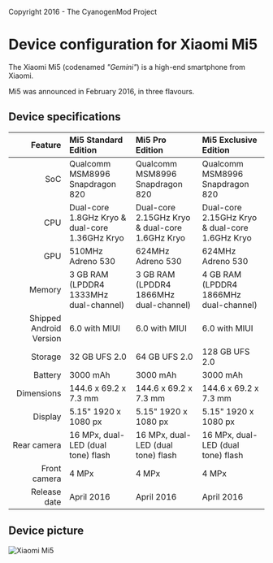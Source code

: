Copyright 2016 - The CyanogenMod Project

Device configuration for Xiaomi Mi5
==============

The Xiaomi Mi5 (codenamed _"Gemini"_) is a high-end smartphone from Xiaomi.

Mi5 was announced in February 2016, in three flavours.

## Device specifications

| Feature      | Mi5 Standard Edition                            | Mi5 Pro Edition                                 | Mi5 Exclusive Edition                          |
| -----------: | :---------------------------------------------- | :---------------------------------------------- | :--------------------------------------------- |
| SoC          | Qualcomm MSM8996 Snapdragon 820                 | Qualcomm MSM8996 Snapdragon 820                 | Qualcomm MSM8996 Snapdragon 820                |
| CPU          | Dual-core 1.8GHz Kryo & dual-core 1.36GHz Kryo  | Dual-core 2.15GHz Kryo & dual-core 1.6GHz Kryo  | Dual-core 2.15GHz Kryo & dual-core 1.6GHz Kryo |
| GPU          | 510MHz Adreno 530                               | 624MHz Adreno 530                               | 624MHz Adreno 530                              |
| Memory       | 3 GB RAM (LPDDR4 1333MHz dual-channel)          | 3 GB RAM (LPDDR4 1866MHz dual-channel)          | 4 GB RAM (LPDDR4 1866MHz dual-channel)         |
| Shipped Android Version | 6.0 with MIUI                        | 6.0 with MIUI                                   | 6.0 with MIUI                                  |
| Storage      | 32 GB UFS 2.0                                   | 64 GB UFS 2.0                                   | 128 GB UFS 2.0                                 |
| Battery      | 3000 mAh                                        | 3000 mAh                                        | 3000 mAh                                       |
| Dimensions   | 144.6 x 69.2 x 7.3 mm                           | 144.6 x 69.2 x 7.3 mm                           | 144.6 x 69.2 x 7.3 mm                          |
| Display      | 5.15" 1920 x 1080 px                            | 5.15" 1920 x 1080 px                            | 5.15" 1920 x 1080 px                           |
| Rear camera  | 16 MPx, dual-LED (dual tone) flash              | 16 MPx, dual-LED (dual tone) flash              | 16 MPx, dual-LED (dual tone) flash             |
| Front camera | 4 MPx                                           | 4 MPx                                           | 4 MPx                                          |
| Release date | April 2016                                      | April 2016                                      | April 2016                                     |

## Device picture

![Xiaomi Mi5](http://xiaomi-mi.com/uploads/CatalogueImage/xiaomi-mi-5-black-01_14051_1456305832.jpg "Xiaomi Mi5 in black")
